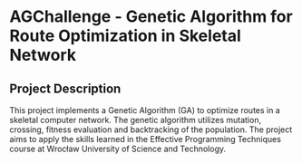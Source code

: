 ﻿# AGChallenge - Genetic Algorithm for Route Optimization in Skeletal Network

## Project Description

This project implements a Genetic Algorithm (GA) to optimize routes in a skeletal computer network. The genetic algorithm utilizes mutation, crossing, fitness evaluation and backtracking of the population. The project aims to apply the skills learned in the Effective Programming Techniques course at Wrocław University of Science and Technology.
